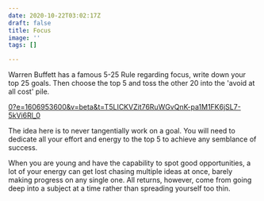 ```yaml
---
date: 2020-10-22T03:02:17Z
draft: false
title: Focus
image: ''
tags: []

---
```

Warren Buffett has a famous 5-25 Rule regarding focus, write down your top 25 goals. Then choose the top 5 and toss the other 20 into the 'avoid at all cost' pile. 

[0?e=1606953600&v=beta&t=T5LICKVZit76RuWGvQnK-pa1M1FK6jSL7-5kVi6Rl_0](https://media-exp1.licdn.com/dms/image/C4E12AQExwksrU85H8w/article-inline_image-shrink_1000_1488/0?e=1606953600&v=beta&t=T5LICKVZit76RuWGvQnK-pa1M1FK6jSL7-5kVi6Rl_0 "0?e=1606953600&v=beta&t=T5LICKVZit76RuWGvQnK-pa1M1FK6jSL7-5kVi6Rl_0")

The idea here is to never tangentially work on a goal. You will need to dedicate all your effort and energy to the top 5 to achieve any semblance of success.

When you are young and have the capability to spot good opportunities, a lot of your energy can get lost chasing multiple ideas at once, barely making progress on any single one. All returns, however, come from going deep into a subject at a time rather than spreading yourself too thin.